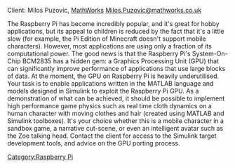Client: Milos Puzovic, [MathWorks](MathWorks "wikilink")
<Milos.Puzovic@mathworks.co.uk>

The Raspberry Pi has become incredibly popular, and it's great for hobby
applications, but its appeal to children is reduced by the fact that
it's a little slow (for example, the Pi Edition of Minecraft doesn't
support mobile characters). However, most applications are using only a
fraction of its computational power. The good news is that the Raspberry
Pi's System-On-Chip BCM2835 has a hidden gem: a Graphics Processing Unit
(GPU) that can significantly improve performance of applications that
use large blocks of data. At the moment, the GPU on Raspberry Pi is
heavily underutilised. Your task is to enable applications written in
the MATLAB language and models designed in Simulink to exploit the
Raspberry Pi GPU. As a demonstration of what can be achieved, it should
be possible to implement high performance game physics such as real time
cloth dynamics on a human character with moving clothes and hair
(created using MATLAB and Simulink toolboxes). It's your choice whether
this is a mobile character in a sandbox game, a narrative cut-scene, or
even an intelligent avatar such as the Zoe talking head. Contact the
client for access to the Simulink target development tools, and advice
on the GPU porting process.

[Category:Raspberry Pi](Category:Raspberry_Pi "wikilink")